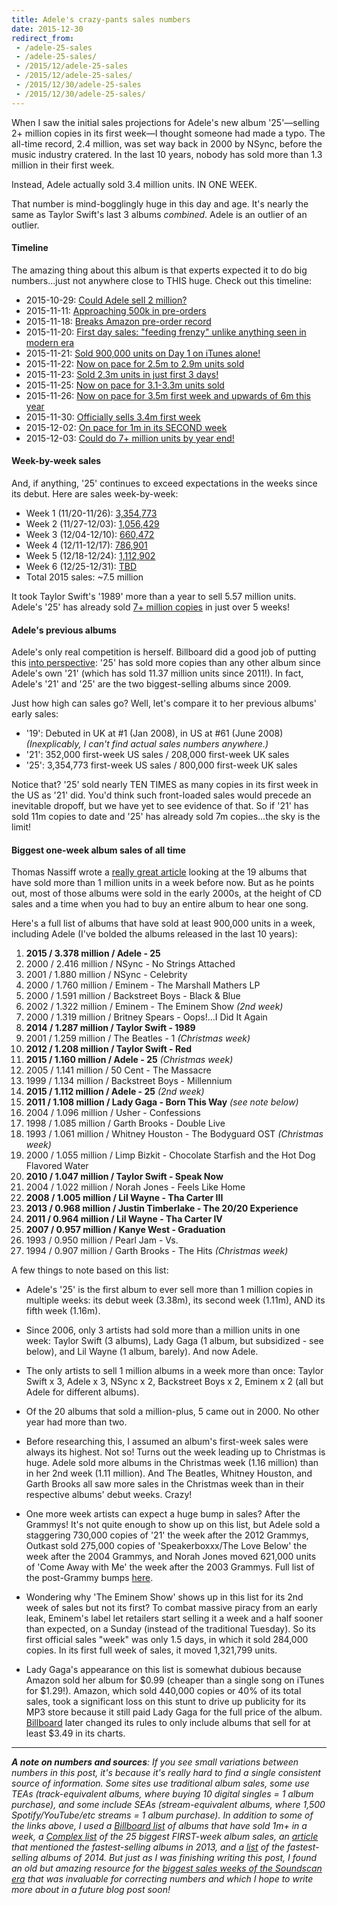 ```yaml
---
title: Adele's crazy-pants sales numbers
date: 2015-12-30
redirect_from:
 - /adele-25-sales
 - /adele-25-sales/
 - /2015/12/adele-25-sales
 - /2015/12/adele-25-sales/
 - /2015/12/30/adele-25-sales
 - /2015/12/30/adele-25-sales/
---
```


When I saw the initial sales projections for Adele's new album '25'—selling 2+ million copies in its first week—I thought someone had made a typo. The all-time record, 2.4 million, was set way back in 2000 by NSync, before the music industry cratered. In the last 10 years, nobody has sold more than 1.3 million in their first week.

Instead, Adele actually sold 3.4 million units. IN ONE WEEK.

That number is mind-bogglingly huge in this day and age. It's nearly the same as Taylor Swift's last 3 albums *combined*. Adele is an outlier of an outlier.

#### Timeline

The amazing thing about this album is that experts expected it to do big numbers...just not anywhere close to THIS huge. Check out this timeline:

* 2015-10-29: [Could Adele sell 2 million?](http://hitsdailydouble.com/news&id=298261)
* 2015-11-11: [Approaching 500k in pre-orders](http://hitsdailydouble.com/news&id=298449)
* 2015-11-18: [Breaks Amazon pre-order record](http://hitsdailydouble.com/news&id=298607)
* 2015-11-20: [First day sales: "feeding frenzy" unlike anything seen in modern era](http://hitsdailydouble.com/news&id=298636)
* 2015-11-21: [Sold 900,000 units on Day 1 on iTunes alone!](http://www.billboard.com/articles/columns/chart-beat/6770264/adele-25-nsync-no-strings-attached-nielsen-soundscan-billboard-charts)
* 2015-11-22: [Now on pace for 2.5m to 2.9m units sold](http://hitsdailydouble.com/news&id=298650)
* 2015-11-23: [Sold 2.3m units in just first 3 days!](http://www.billboard.com/articles/columns/chart-beat/6770470/adele-25-already-2015-biggest-selling-album)
* 2015-11-25: [Now on pace for 3.1-3.3m units sold](http://hitsdailydouble.com/news&id=298704)
* 2015-11-26: [Now on pace for 3.5m first week and upwards of 6m this year](http://hitsdailydouble.com/news&id=298711)
* 2015-11-30: [Officially sells 3.4m first week](http://hitsdailydouble.com/news&id=298723)
* 2015-12-02: [On pace for 1m in its SECOND week](http://hitsdailydouble.com/news&id=298746)
* 2015-12-03: [Could do 7+ million units by year end!](http://hitsdailydouble.com/news&id=298768)

#### Week-by-week sales

And, if anything, '25' continues to exceed expectations in the weeks since its debut. Here are sales week-by-week:

* Week 1 (11/20-11/26): [3,354,773](https://web.archive.org/web/20151128042957/http://hitsdailydouble.com/building_album_chart)
* Week 2 (11/27-12/03): [1,056,429](https://web.archive.org/web/20151205010304/http://hitsdailydouble.com/building_album_chart)
* Week 3 (12/04-12/10): [660,472](https://web.archive.org/web/20151212045922/http://hitsdailydouble.com/building_album_chart)
* Week 4 (12/11-12/17): [786,901](https://web.archive.org/web/20151219075851/http://hitsdailydouble.com/building_album_chart)
* Week 5 (12/18-12/24): [1,112,902](https://web.archive.org/web/20151226033205/http://hitsdailydouble.com/building_album_chart)
* Week 6 (12/25-12/31): [TBD](TKTKTK)
* Total 2015 sales: ~7.5 million

It took Taylor Swift's '1989' more than a year to sell 5.57 million units. Adele's '25' has already sold [7+ million copies](http://www.billboard.com/articles/columns/chart-beat/6821619/adele-25-billboard-200-fifth-week-sells-another-million) in just over 5 weeks!

#### Adele's previous albums

Adele's only real competition is herself. Billboard did a good job of putting this [into perspective](http://www.billboard.com/articles/columns/chart-beat/6813934/adele-25-billboard-200-biggest-selling-album-since-2011): '25' has sold more copies than any other album since Adele's own '21' (which has sold 11.37 million units since 2011!). In fact, Adele's '21' and '25' are the two biggest-selling albums since 2009.

Just how high can sales go? Well, let's compare it to her previous albums' early sales:

- '19': Debuted in UK at #1 (Jan 2008), in US at #61 (June 2008) *(Inexplicably, I can't find actual sales numbers anywhere.)*
- '21': 352,000 first-week US sales / 208,000 first-week UK sales
- '25': 3,354,773 first-week US sales / 800,000 first-week UK sales

Notice that? '25' sold nearly TEN TIMES as many copies in its first week in the US as '21' did. You'd think such front-loaded sales would precede an inevitable dropoff, but we have yet to see evidence of that. So if '21' has sold 11m copies to date and '25' has already sold 7m copies...the sky is the limit!

#### Biggest one-week album sales of all time

Thomas Nassiff wrote a [really great article](http://www.sorryinter.net/blog/2015/11/22/adele-25-most-one-week-album-sales) looking at the 19 albums that have sold more than 1 million units in a week before now. But as he points out, most of those albums were sold in the early 2000s, at the height of CD sales and a time when you had to buy an entire album to hear one song.

Here's a full list of albums that have sold at least 900,000 units in a week, including Adele (I've bolded the albums released in the last 10 years):

1. **2015 / 3.378 million / Adele - 25**
1. 2000 / 2.416 million / NSync - No Strings Attached
1. 2001 / 1.880 million / NSync - Celebrity
1. 2000 / 1.760 million / Eminem - The Marshall Mathers LP
1. 2000 / 1.591 million / Backstreet Boys - Black & Blue
1. 2002 / 1.322 million / Eminem - The Eminem Show *(2nd week)*
1. 2000 / 1.319 million / Britney Spears - Oops!…I Did It Again
1. **2014 / 1.287 million / Taylor Swift - 1989**
1. 2001 / 1.259 million / The Beatles - 1 *(Christmas week)*
1. **2012 / 1.208 million / Taylor Swift - Red**
1. **2015 / 1.160 million / Adele - 25** *(Christmas week)*
1. 2005 / 1.141 million / 50 Cent - The Massacre
1. 1999 / 1.134 million / Backstreet Boys - Millennium
1. **2015 / 1.112 million / Adele - 25** *(2nd week)*
1. **2011 / 1.108 million / Lady Gaga - Born This Way** *(see note below)*
1. 2004 / 1.096 million / Usher - Confessions
1. 1998 / 1.085 million / Garth Brooks - Double Live
1. 1993 / 1.061 million / Whitney Houston - The Bodyguard OST *(Christmas week)*
1. 2000 / 1.055 million / Limp Bizkit - Chocolate Starfish and the Hot Dog Flavored Water
1. **2010 / 1.047 million / Taylor Swift - Speak Now**
1. 2004 / 1.022 million / Norah Jones - Feels Like Home
1. **2008 / 1.005 million / Lil Wayne - Tha Carter III**
1. **2013 / 0.968 million / Justin Timberlake - The 20/20 Experience**
1. **2011 / 0.964 million / Lil Wayne - Tha Carter IV**
1. **2007 / 0.957 million / Kanye West - Graduation**
1. 1993 / 0.950 million / Pearl Jam - Vs.
1. 1994 / 0.907 million / Garth Brooks - The Hits *(Christmas week)*

A few things to note based on this list:

- Adele's '25' is the first album to ever sell more than 1 million copies in multiple weeks: its debut week (3.38m), its second week (1.11m), AND its fifth week (1.16m).

- Since 2006, only 3 artists had sold more than a million units in one week: Taylor Swift (3 albums), Lady Gaga (1 album, but subsidized - see below), and Lil Wayne (1 album, barely). And now Adele.

- The only artists to sell 1 million albums in a week more than once: Taylor Swift x 3, Adele x 3, NSync x 2, Backstreet Boys x 2, Eminem x 2 (all but Adele for different albums).

- Of the 20 albums that sold a million-plus, 5 came out in 2000. No other year had more than two.

- Before researching this, I assumed an album's first-week sales were always its highest. Not so! Turns out the week leading up to Christmas is huge. Adele sold more albums in the Christmas week (1.16 million) than in her 2nd week (1.11 million). And The Beatles, Whitney Houston, and Garth Brooks all saw more sales in the Christmas week than in their respective albums' debut weeks. Crazy!

- One more week artists can expect a huge bump in sales? After the Grammys! It's not quite enough to show up on this list, but Adele sold a staggering 730,000 copies of '21' the week after the 2012 Grammys, Outkast sold 275,000 copies of 'Speakerboxxx/The Love Below' the week after the 2004 Grammys, and Norah Jones moved 621,000 units of 'Come Away with Me' the week after the 2003 Grammys. Full list of the post-Grammy bumps [here](http://www.npr.org/sections/therecord/2013/02/14/172035944/a-brief-history-of-the-grammy-sales-bump).

- Wondering why 'The Eminem Show' shows up in this list for its 2nd week of sales but not its first? To combat massive piracy from an early leak, Eminem's label let retailers start selling it a week and a half sooner than expected, on a Sunday (instead of the traditional Tuesday). So its first official sales "week" was only 1.5 days, in which it sold 284,000 copies. In its first full week of sales, it moved 1,321,799 units.

- Lady Gaga's appearance on this list is somewhat dubious because Amazon sold her album for $0.99 (cheaper than a single song on iTunes for $1.29!). Amazon, which sold 440,000 copies or 40% of its total sales, took a significant loss on this stunt to drive up publicity for its MP3 store because it still paid Lady Gaga for the full price of the album. [Billboard](http://www.spin.com/2011/11/lady-gaga-fire-sale-leads-change-billboard-chart-rules/) later changed its rules to only include albums that sell for at least $3.49 in its charts.

----------

***A note on numbers and sources**: If you see small variations between numbers in this post, it's because it's really hard to find a single consistent source of information. Some sites use traditional album sales, some use TEAs (track-equivalent albums, where buying 10 digital singles = 1 album purchase), and some include SEAs (stream-equivalent albums, where 1,500 Spotify/YouTube/etc streams = 1 album purchase). In addition to some of the links above, I used a [Billboard list](http://www.billboard.com/articles/columns/chart-beat/6770482/adele-25-other-million-selling-albums) of albums that have sold 1m+ in a week, a [Complex list](http://www.complex.com/music/2013/03/the-25-biggest-first-week-album-sales-in-music-history/shania-twain-up) of the 25 biggest FIRST-week album sales, an [article](http://www.billboard.com/articles/news/5840086/its-official-beyonce-makes-history-with-fifth-no-1-album) that mentioned the fastest-selling albums in 2013, and a [list](http://citizen.co.za/298546/top-10-first-week-album-sales-of-2014) of the fastest-selling albums of 2014. But just as I was finishing writing this post, I found an old but amazing resource for the [biggest sales weeks of the Soundscan era](https://www.ukmix.org/forums/viewtopic.php?t=98134&f=5) that was invaluable for correcting numbers and which I hope to write more about in a future blog post soon!*